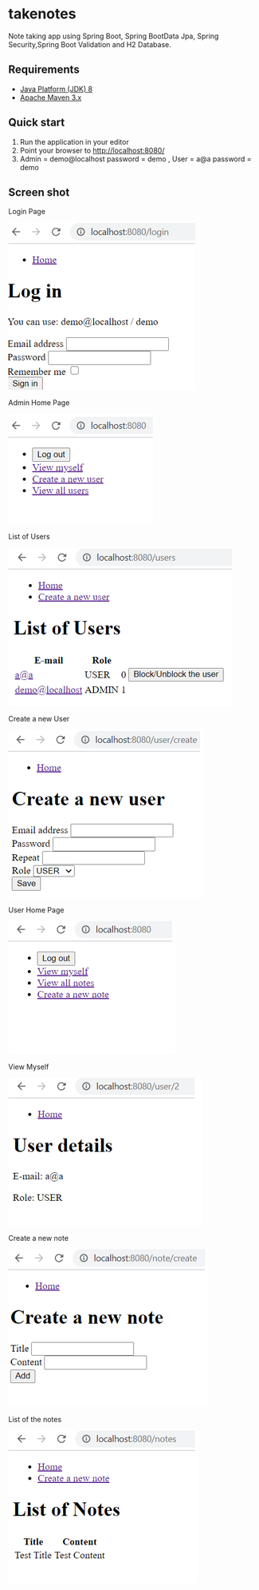 # takenotes
Note taking app using Spring Boot, Spring BootData Jpa, Spring Security,Spring Boot Validation and H2 Database.

Requirements
------------
* [Java Platform (JDK) 8](http://www.oracle.com/technetwork/java/javase/downloads/index.html)
* [Apache Maven 3.x](http://maven.apache.org/)

Quick start
-----------
1. Run the application in your editor
2. Point your browser to [http://localhost:8080/](http://localhost:8080/)
3. Admin = demo@localhost password = demo ,  User = a@a password = demo
 

Screen shot
-----------
Login Page

![Login Page](img/login.png "Login Page")

Admin Home Page

![Admin Home Page](img/homeAdmin.png "Login Page")


List of Users

![List of Users Page](img/listofusersAdmin.png "Login Page")

Create a new User

![Create User Page](img/createNewUser.png "Login Page")

User Home Page

![User Home Page](img/homeUser.png "Login Page")

View Myself

![User View](img/viewMyself.png "Login Page")

Create a new note 

![Create a new note](img/createNewNote.png "Login Page")

List of the notes

![View the notes](img/listOfNotes.png "Login Page")

